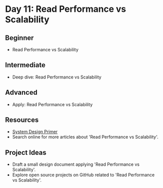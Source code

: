 # Day 11: Read Performance vs Scalability

## Beginner
- Read Performance vs Scalability

## Intermediate
- Deep dive: Read Performance vs Scalability

## Advanced
- Apply: Read Performance vs Scalability

## Resources
- [System Design Primer](https://github.com/donnemartin/system-design-primer#performance-vs-scalability)
- Search online for more articles about 'Read Performance vs Scalability'.

## Project Ideas
- Draft a small design document applying 'Read Performance vs Scalability'.
- Explore open source projects on GitHub related to 'Read Performance vs Scalability'.
